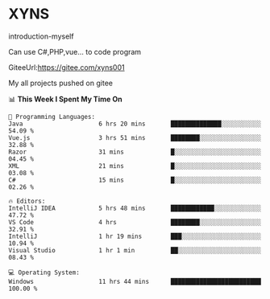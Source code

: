 # XYNS
introduction-myself

Can use C#,PHP,vue... to code program

GiteeUrl:https://gitee.com/xyns001

My all projects pushed on gitee

<!--START_SECTION:waka-->
📊 **This Week I Spent My Time On** 

```text
💬 Programming Languages: 
Java                     6 hrs 20 mins       ██████████████░░░░░░░░░░░   54.09 % 
Vue.js                   3 hrs 51 mins       ████████░░░░░░░░░░░░░░░░░   32.88 % 
Razor                    31 mins             █░░░░░░░░░░░░░░░░░░░░░░░░   04.45 % 
XML                      21 mins             █░░░░░░░░░░░░░░░░░░░░░░░░   03.08 % 
C#                       15 mins             █░░░░░░░░░░░░░░░░░░░░░░░░   02.26 % 

🔥 Editors: 
IntelliJ IDEA            5 hrs 48 mins       ████████████░░░░░░░░░░░░░   47.72 % 
VS Code                  4 hrs               ████████░░░░░░░░░░░░░░░░░   32.91 % 
IntelliJ                 1 hr 19 mins        ███░░░░░░░░░░░░░░░░░░░░░░   10.94 % 
Visual Studio            1 hr 1 min          ██░░░░░░░░░░░░░░░░░░░░░░░   08.43 % 

💻 Operating System: 
Windows                  11 hrs 44 mins      █████████████████████████   100.00 % 
```


<!--END_SECTION:waka-->
